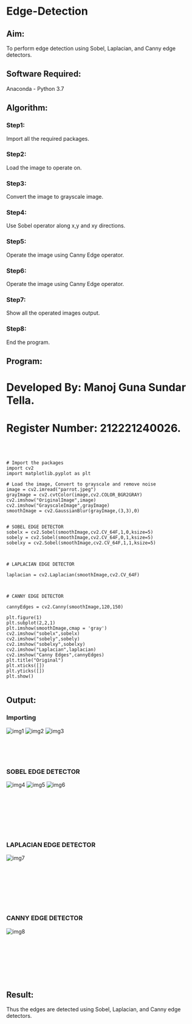# Edge-Detection
## Aim:
To perform edge detection using Sobel, Laplacian, and Canny edge detectors.

## Software Required:
Anaconda - Python 3.7

## Algorithm:
### Step1:
Import all the required packages.
<br>

### Step2:
Load the image to operate on.
<br>

### Step3:
Convert the image to grayscale image.
<br>

### Step4:
Use Sobel operator along x,y and xy directions.
<br>

### Step5:
Operate the image using Canny Edge operator.
<br>

### Step6:
Operate the image using Canny Edge operator.

### Step7:
Show all the operated images output.

### Step8:
End the program.


## Program:
# Developed By: Manoj Guna Sundar Tella.
# Register Number: 212221240026.
<br>
<br>

```
# Import the packages
import cv2
import matplotlib.pyplot as plt

# Load the image, Convert to grayscale and remove noise
image = cv2.imread("parrot.jpeg")
grayImage = cv2.cvtColor(image,cv2.COLOR_BGR2GRAY)
cv2.imshow("OriginalImage",image)
cv2.imshow("GrayscaleImage",grayImage)
smoothImage = cv2.GaussianBlur(grayImage,(3,3),0)


# SOBEL EDGE DETECTOR
sobelx = cv2.Sobel(smoothImage,cv2.CV_64F,1,0,ksize=5)
sobely = cv2.Sobel(smoothImage,cv2.CV_64F,0,1,ksize=5)
sobelxy = cv2.Sobel(smoothImage,cv2.CV_64F,1,1,ksize=5)



# LAPLACIAN EDGE DETECTOR

laplacian = cv2.Laplacian(smoothImage,cv2.CV_64F)



# CANNY EDGE DETECTOR

cannyEdges = cv2.Canny(smoothImage,120,150)

plt.figure(1)
plt.subplot(2,2,1)
plt.imshow(smoothImage,cmap = 'gray')
cv2.imshow("sobelx",sobelx)
cv2.imshow("sobely",sobely)
cv2.imshow("sobelxy",sobelxy)
cv2.imshow("Laplacian",laplacian)
cv2.imshow("Canny Edges",cannyEdges)
plt.title("Original")
plt.xticks([])
plt.yticks([])
plt.show()


```
## Output:
### Importing 
![img1](https://user-images.githubusercontent.com/94883876/168624571-45525acd-f158-4c1d-8721-54f3d9ab0079.jpeg)
![img2](https://user-images.githubusercontent.com/94883876/168624590-a983e3d5-d0e4-4b1f-bbac-d1787ef7be7e.jpeg)
![img3](https://user-images.githubusercontent.com/94883876/168624614-5ae25df4-9859-4de1-aca0-4d38253d40b4.jpeg)

<br>
<br>
<br>





### SOBEL EDGE DETECTOR
![img4](https://user-images.githubusercontent.com/94883876/168624652-75706365-4eda-4a8a-9817-6ec5fd47e351.jpeg)
![img5](https://user-images.githubusercontent.com/94883876/168624676-22c34a86-b7f9-4016-a81e-cc2a7f861ee7.jpeg)
![img6](https://user-images.githubusercontent.com/94883876/168624815-3735408b-7192-4d73-9f67-895d965e6bb4.jpeg)


<br>
<br>
<br>
<br>
<br>
<br>


### LAPLACIAN EDGE DETECTOR
![img7](https://user-images.githubusercontent.com/94883876/168624850-8f254477-b185-4a70-a9a0-c6af92da3852.jpeg)


<br>
<br>
<br>
<br>
<br>
<br>


### CANNY EDGE DETECTOR
![img8](https://user-images.githubusercontent.com/94883876/168624902-78160a95-a2dd-45a6-8815-31b58c8c9f45.jpeg)

<br>
<br>
<br>
<br>
<br>
<br>

## Result:
Thus the edges are detected using Sobel, Laplacian, and Canny edge detectors.

